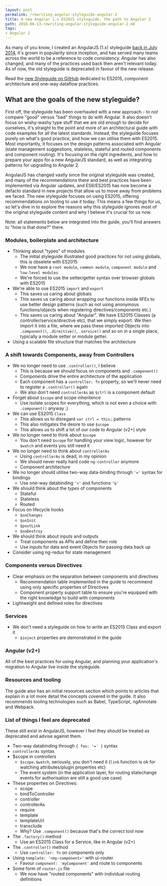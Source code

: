 ```yaml
---
layout: post
permalink: /rewriting-angular-styleguide-angular-2
title: A new Angular 1.x ES2015 styleguide, the path to Angular 2
path: 2016-06-13-rewriting-angular-styleguide-angular-2.md
tags:
- Angular 2
---
```


As many of you know, I created an AngularJS (1.x) styleguide [back in July 2014](https://github.com/toddmotto/angular-styleguide/commit/47a125d71c50a56515c7b4aadcd31247d74dc723), it's grown in popularity since inception, and has served many teams across the world to be a reference to code consistency. Angular has also changed, and many of the practices used back then aren't relevant today. As of now, the old styleguide is deprecated in favour of the new release.

Read the [new Styleguide on GitHub](https://github.com/toddmotto/angular-styleguide) dedicated to ES2015, component architecture and one-way dataflow practices.

## What are the goals of the new styleguide?

First off, the styleguide has been overhauled with a new approach - to _not_ compare "good" versus "bad" things to do with Angular. It also doesn't focus on wishy-washy type stuff that we are old enough to decide for ourselves, it's straight to the point and more of an architectural guide with code examples for all the latest standards. Instead, the styleguide focuses purely on what's good practice, and how we can utilise them with ES2015. Most importantly, it focuses on the design patterns associated with Angular (state management suggestions, stateless, stateful and routed components and component routing). It's focusing on the right ingredients, and how to prepare your apps for a new AngularJS standard, as well as integrating patterns for upgrading to Angular 2.

AngularJS has changed vastly since the original styleguide was created, and many of the recommendations there and best practices have been implemented via Angular updates, and ES6/ES2015 has now become a defacto standard in new projects that allow us to move away from problems we faced. The new styleguide focuses on using ES2015, offering recommendations on tooling to use it today. This means a few things for us, so let's dive in to explore the reasons why this styleguide ignores most of the original styleguide content and why I believe it's crucial for us now.

Note: all statements below are integrated into the guide, you'll find answers to "how is that done?" there.

### Modules, boilerplate and architecture

* Thinking about "types" of modules
  * The initial styleguide illustrated good practices for not using globals, this is obselete with ES2015
  * We now have a `root module`, `common module`, `component module` and `low-level modules`
  * We're forced to use the setter/getter syntax over browser globals with ES2015
* We're able to use ES2015 `import` and `export`
  * This saves us caring about globals
  * This saves us caring about wrapping our functions inside IIFEs to use better design patterns (such as not using anonymous functions/objects when registering directives/components etc.)
  * This saves us caring about "Angular". We have ES2015 Classes (a controller/service/directive etc), that we simply export. We then import it into a file, where we pass these imported Objects into `.component()`, `.directive()`, `.service()` and so on in a single place, typically a module setter or module getter.
* Using a scalable file structure that matches the architecture

### A shift towards Components, away from Controllers

* We no longer need to use `.controller()`, I believe
  * This is because we should focus on components and `.component()`
  * Components drive the entire architecture of the application
  * Each component has a `controller: fn` property, so we'll never need to register a `.controller()` again
  * We also don't need `controllerAs` as `$ctrl` is a component default
* Forget about `$scope` and scope inheritence
  * Use isolate scopes for everything, which is not even a choice with `.component()` anyway ;)
* We can use ES2015 `Class`
  * This allows us to disregard `var ctrl = this;` patterns
  * This also mitigates the desire to use `$scope`
  * This allows us to shift a lot of our code to Angular (v2+) style
* We no longer need to think about `$scope`
  * You don't need `$scope` for handling your view logic, however for `$watch` and events you still need it
* We no longer need to think about `controllerAs`
  * Using `controllerAs` is dead, in my opinion
  * We should never really hard code `ng-controller` anymore
  * Component architecture
* We no longer should utilise two-way data-binding through `'='` syntax for bindings
  * Use one-way databinding `'<'` and functions `'&'`
* We should think about the _types_ of components
  * Stateful
  * Stateless
  * Routed
* Focus on lifecycle hooks
  * `$onChanges`
  * `$onInit`
  * `$postLink`
  * `$onDestroy`
* We should think about inputs and outputs
  * Treat components as APIs and define their role
  * Use inputs for data and event Objects for passing data back up
* Consider using ng-redux for state management

### Components versus Directives

* Clear emphasis on the separation between components and directives
  * Recommendation table implemented in the guide to recommend using only specific properties of Directives
  * Component property support table to ensure you're equipped with the right knowledge to build with components
* Lightweight and defined roles for directives

### Services

* We don't need a styleguide on how to write an ES2015 Class and export it
  * `$inject` properties are demonstrated in the guide

### Angular (v2+)

All of the best practices for using Angular, and planning your application's migration to Angular live inside the styleguide.

### Resources and tooling

The guide also has an initial resources section which points to articles that explain in a lot more detail the concepts covered in the guide. It also recommends tooling technologies such as Babel, TypeScript, ngAnnotate and Webpack.

### List of things I feel are deprecated

These still exist in AngularJS, however I feel they should be treated as deprecated and advise against them.

* Two-way databinding through `{ foo: '=' }` syntax
* `controllerAs` syntax
* $scope in controllers
  * `$scope.$watch`, seriously, you don't need it (`link` function is ok for watching attributes/plugin properties etc)
  * The event system (in the application layer, for routing statechange events for authorisation are still a good use case)
* These properties on Directives:
  * scope
  * bindToController
  * controller
  * controllerAs
  * require
  * template
  * templateUrl
  * transclude
  * Why? Use `.component()` because that's the correct tool now
* The `.factory()` method
  * Use an ES2015 Class for a Service, like in Angular (v2+)
* The `.controller()` method
  * Use `controller: fn` on components only
* Using `template: '<my-component>'` with ui-router
  * Favour `component: 'myComponent'` and route to components
* Some form of `router.js` file
  * We now have "routed components" with individual routing definitions
